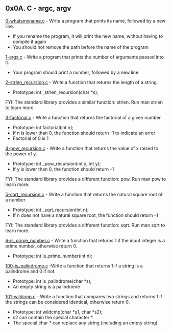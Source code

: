 ## 0x0A. C - argc, argv

[0-whatsmyname.c](./0-whatsmyname.c) - Write a program that prints its name, followed by a new line.

- If you rename the program, it will print the new name, without having to compile it again
- You should not remove the path before the name of the program

[1-args.c](./1-args.c) - Write a program that prints the number of arguments passed into it.

- Your program should print a number, followed by a new line

[2-strlen_recursion.c](./2-strlen_recursion.c) - Write a function that returns the length of a string.

- Prototype: int \_strlen_recursion(char \*s);

FYI: The standard library provides a similar function: strlen. Run man strlen to learn more.

[3-factorial.c](./3-factorial.c) - Write a function that returns the factorial of a given number.

- Prototype: int factorial(int n);
- If n is lower than 0, the function should return -1 to indicate an error
- Factorial of 0 is 1

[4-pow_recursion.c](./4-pow_recursion.c) - Write a function that returns the value of x raised to the power of y.

- Prototype: int \_pow_recursion(int x, int y);
- If y is lower than 0, the function should return -1

FYI: The standard library provides a different function: pow. Run man pow to learn more.

[5-sqrt_recursion.c](./5-sqrt_recursion.c) - Write a function that returns the natural square root of a number.

- Prototype: int \_sqrt_recursion(int n);
- If n does not have a natural square root, the function should return -1

FYI: The standard library provides a different function: sqrt. Run man sqrt to learn more.

[6-is_prime_number.c](./6-is_prime_number.c) - Write a function that returns 1 if the input integer is a prime number, otherwise return 0.

- Prototype: int is_prime_number(int n);

[100-is_palindrome.c](./100-is_palindrome.c) -Write a function that returns 1 if a string is a palindrome and 0 if not.

- Prototype: int is_palindrome(char \*s);
- An empty string is a palindrome

[101-wildcmp.c](./101-wildcmp.c) - Write a function that compares two strings and returns 1 if the strings can be considered identical, otherwise return 0.

- Prototype: int wildcmp(char *s1, char *s2);
- s2 can contain the special character \*.
- The special char \* can replace any string (including an empty string)
